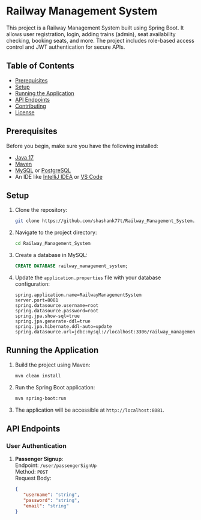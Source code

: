 # Railway Management System

This project is a Railway Management System built using Spring Boot. It allows user registration, login, adding trains (admin), seat availability checking, booking seats, and more. The project includes role-based access control and JWT authentication for secure APIs.

## Table of Contents
- [Prerequisites](#prerequisites)
- [Setup](#setup)
- [Running the Application](#running-the-application)
- [API Endpoints](#api-endpoints)
- [Contributing](#contributing)
- [License](#license)

## Prerequisites

Before you begin, make sure you have the following installed:
- [Java 17](https://www.oracle.com/java/technologies/javase-jdk17-downloads.html)
- [Maven](https://maven.apache.org/install.html)
- [MySQL](https://dev.mysql.com/downloads/installer/) or [PostgreSQL](https://www.postgresql.org/download/)
- An IDE like [IntelliJ IDEA](https://www.jetbrains.com/idea/) or [VS Code](https://code.visualstudio.com/)

## Setup

1. Clone the repository:
    ```bash
    git clone https://github.com/shashank77t/Railway_Management_System.git
    ```

2. Navigate to the project directory:
    ```bash
    cd Railway_Management_System
    ```

3. Create a database in MySQL:
    ```sql
    CREATE DATABASE railway_management_system;
    ```

4. Update the `application.properties` file with your database configuration:
    ```properties
    spring.application.name=RailwayManagementSystem
    server.port=8081
    spring.datasource.username=root
    spring.datasource.password=root
    spring.jpa.show-sql=true
    spring.jpa.generate-ddl=true
    spring.jpa.hibernate.ddl-auto=update
    spring.datasource.url=jdbc:mysql://localhost:3306/railway_management_system
    ```

## Running the Application

1. Build the project using Maven:
    ```bash
    mvn clean install
    ```

2. Run the Spring Boot application:
    ```bash
    mvn spring-boot:run
    ```

3. The application will be accessible at `http://localhost:8081`.

## API Endpoints

### User Authentication

1. **Passenger Signup**:  
   Endpoint: `/user/passengerSignUp`  
   Method: `POST`  
   Request Body:  
   ```json
   {
      "username": "string",
      "password": "string",
      "email": "string"
   }
